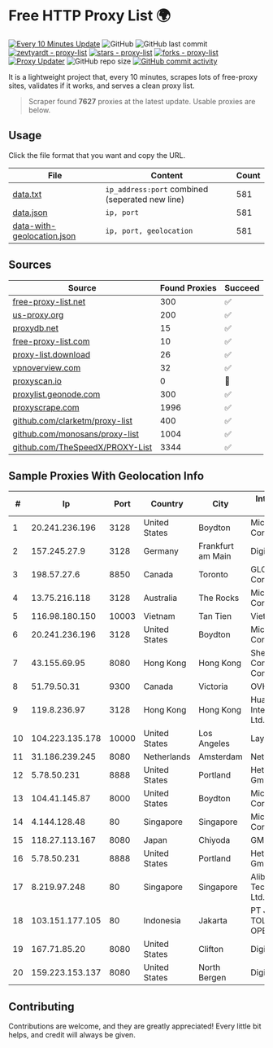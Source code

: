 
# Free HTTP Proxy List 🌍

[![Every 10 Minutes Update](https://github.com/mertguvencli/http-proxy-list/actions/workflows/main.yml/badge.svg?branch=main)](https://github.com/mertguvencli/http-proxy-list/actions/workflows/main.yml)
![GitHub](https://img.shields.io/github/license/mertguvencli/http-proxy-list)
![GitHub last commit](https://img.shields.io/github/last-commit/mertguvencli/http-proxy-list)
[![zevtyardt - proxy-list](https://img.shields.io/static/v1?label=zevtyardt&message=proxy-list&color=blue&logo=github)](https://github.com/zevtyardt/proxy-list "Go to GitHub repo")
[![stars - proxy-list](https://img.shields.io/github/stars/zevtyardt/proxy-list?style=social)](https://github.com/zevtyardt/proxy-list)
[![forks - proxy-list](https://img.shields.io/github/forks/zevtyardt/proxy-list?style=social)](https://github.com/zevtyardt/proxy-list)
[![Proxy Updater](https://github.com/zevtyardt/proxy-list/workflows/Proxy%20Updater/badge.svg)](https://github.com/zevtyardt/proxy-list/actions?query=workflow:"Proxy+Updater")
![GitHub repo size](https://img.shields.io/github/repo-size/zevtyardt/proxy-list)
[![GitHub commit activity](https://img.shields.io/github/commit-activity/m/zevtyardt/proxy-list?logo=commits)](https://github.com/zevtyardt/proxy-list/commits/main)

It is a lightweight project that, every 10 minutes, scrapes lots of free-proxy sites, validates if it works, and serves a clean proxy list.

> Scraper found **7627** proxies at the latest update. Usable proxies are below.

## Usage

Click the file format that you want and copy the URL.

|File|Content|Count|
|----|-------|-----|
|[data.txt](https://raw.githubusercontent.com/mertguvencli/http-proxy-list/main/proxy-list/data.txt)|`ip_address:port` combined (seperated new line)|581|
|[data.json](https://raw.githubusercontent.com/mertguvencli/http-proxy-list/main/proxy-list/data.json)|`ip, port`|581|
|[data-with-geolocation.json](https://raw.githubusercontent.com/mertguvencli/http-proxy-list/main/proxy-list/data-with-geolocation.json)|`ip, port, geolocation`|581|

## Sources

|Source|Found Proxies|Succeed|
|------|-------------|-------|
|[free-proxy-list.net](https://free-proxy-list.net)|300|✅|
|[us-proxy.org](https://www.us-proxy.org)|200|✅|
|[proxydb.net](http://proxydb.net)|15|✅|
|[free-proxy-list.com](https://free-proxy-list.com/?page=&port=&type%5B%5D=http&type%5B%5D=https&up_time=0&search=Search)|10|✅|
|[proxy-list.download](https://www.proxy-list.download/HTTP)|26|✅|
|[vpnoverview.com](https://vpnoverview.com/privacy/anonymous-browsing/free-proxy-servers)|32|✅|
|[proxyscan.io](https://www.proxyscan.io)|0|🚫|
|[proxylist.geonode.com](https://proxylist.geonode.com/api/proxy-list?limit=300&page=1&sort_by=lastChecked&sort_type=desc&protocols=http,https)|300|✅|
|[proxyscrape.com](https://api.proxyscrape.com/v2/?request=displayproxies&protocol=http&timeout=10000&country=all&ssl=all&anonymity=all)|1996|✅|
|[github.com/clarketm/proxy-list](https://raw.githubusercontent.com/clarketm/proxy-list/master/proxy-list-raw.txt)|400|✅|
|[github.com/monosans/proxy-list](https://raw.githubusercontent.com/monosans/proxy-list/main/proxies/http.txt)|1004|✅|
|[github.com/TheSpeedX/PROXY-List](https://raw.githubusercontent.com/TheSpeedX/PROXY-List/master/http.txt)|3344|✅|


## Sample Proxies With Geolocation Info

|#|Ip|Port|Country|City|Internet Service Provider|
|-|--|----|-------|----|-------------------------|
|1|20.241.236.196|3128|United States|Boydton|Microsoft Corporation|
|2|157.245.27.9|3128|Germany|Frankfurt am Main|DigitalOcean, LLC|
|3|198.57.27.6|8850|Canada|Toronto|GLOBALTELEHOST Corp.|
|4|13.75.216.118|3128|Australia|The Rocks|Microsoft Corporation|
|5|116.98.180.150|10003|Vietnam|Tan Tien|Viettel Corporation|
|6|20.241.236.196|3128|United States|Boydton|Microsoft Corporation|
|7|43.155.69.95|8080|Hong Kong|Hong Kong|Shenzhen Tencent Computer Systems Company Limited|
|8|51.79.50.31|9300|Canada|Victoria|OVH SAS|
|9|119.8.236.97|3128|Hong Kong|Hong Kong|Huawei International Pte. Ltd.|
|10|104.223.135.178|10000|United States|Los Angeles|LayerHost|
|11|31.186.239.245|8080|Netherlands|Amsterdam|NetSkope Inc|
|12|5.78.50.231|8888|United States|Portland|Hetzner Online GmbH|
|13|104.41.145.87|8000|United States|Boydton|Microsoft Corporation|
|14|4.144.128.48|80|Singapore|Singapore|Microsoft Corporation|
|15|118.27.113.167|8080|Japan|Chiyoda|GMO Internet, Inc.|
|16|5.78.50.231|8888|United States|Portland|Hetzner Online GmbH|
|17|8.219.97.248|80|Singapore|Singapore|Alibaba (US) Technology Co., Ltd.|
|18|103.151.177.105|80|Indonesia|Jakarta|PT JASAMARGA TOLLROAD OPERATOR|
|19|167.71.85.20|8080|United States|Clifton|DigitalOcean, LLC|
|20|159.223.153.137|8080|United States|North Bergen|DigitalOcean, LLC|



## Contributing

Contributions are welcome, and they are greatly appreciated! Every
little bit helps, and credit will always be given.

